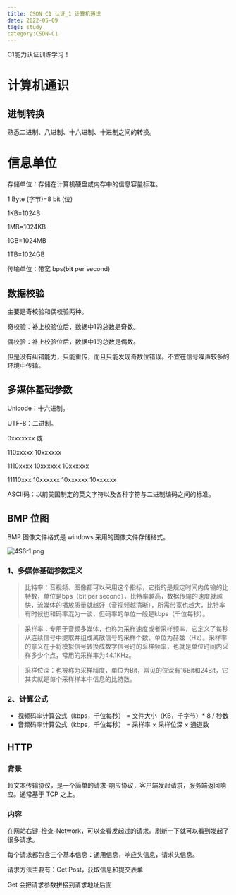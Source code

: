 ```yaml
---
title: CSDN C1 认证_1 计算机通识
date: 2022-05-09
tags: study
category:CSDN-C1
---
```


C1能力认证训练学习！

# 计算机通识

## 进制转换

熟悉二进制、八进制、十六进制、十进制之间的转换。

# 信息单位

存储单位：存储在计算机硬盘或内存中的信息容量标准。

1 Byte (字节)=8 bit (位)

1KB=1024B

1MB=1024KB

1GB=1024MB

1TB=1024GB

传输单位：带宽 bps(**bit** per second)

## 数据校验

主要是奇校验和偶校验两种。

奇校验：补上校验位后，数据中1的总数是奇数。

偶校验：补上校验位后，数据中1的总数是偶数。

但是没有纠错能力，只能重传，而且只能发现奇数位错误。不宜在信号噪声较多的环境中传输。

## 多媒体基础参数

Unicode：十六进制。

UTF-8：二进制。

0xxxxxxx 或

110xxxxx 10xxxxxx

1110xxxx 10xxxxxx 10xxxxxx

11110xxx 10xxxxxx 10xxxxxx 10xxxxxx

ASCII码：以前美国制定的英文字符以及各种字符与二进制编码之间的标准。

## BMP 位图

BMP 图像文件格式是 windows 采用的图像文件存储格式。

![4S6r1.png](https://s1.328888.xyz/2022/05/09/4S6r1.png)

### 1、多媒体基础参数定义

> 比特率：音视频、图像都可以采用这个指标，它指的是规定时间内传输的比特数，单位是bps（bit per second），比特率越高，数据传输的速度就越快，流媒体的播放质量就越好（音视频越清晰），所需带宽也越大，比特率有时候也和码率混为一谈，但码率的单位一般是kbps（千位每秒）。

> 采样率：专用于音频多媒体，也称为采样速度或者采样频率，它定义了每秒从连续信号中提取并组成离散信号的采样个数，单位为赫兹（Hz）。采样率的意义在于将模拟信号转换成数字信号时的采样频率，也就是单位时间内采样多少个点，常用的采样率为44.1KHz。

> 采样位深：也被称为采样精度，单位为Bit，常见的位深有16Bit和24Bit，它其实就是每个采样样本中信息的比特数。



### 2、计算公式

- 视频码率计算公式（kbps，千位每秒） = 文件大小（KB，千字节）* 8 / 秒数
- 音频码率计算公式（kbps，千位每秒） = 采样率 × 采样位深 × 通道数

## HTTP

### 背景

超文本传输协议，是一个简单的请求-响应协议，客户端发起请求，服务端返回响应。通常基于 TCP 之上。

### 内容

在网站右键-检查-Network，可以查看发起过的请求。刷新一下就可以看到发起了很多请求。

每个请求都包含三个基本信息：通用信息，响应头信息，请求头信息。

请求方法主要有：Get Post，获取信息和提交表单

Get 会把请求参数拼接到请求地址后面